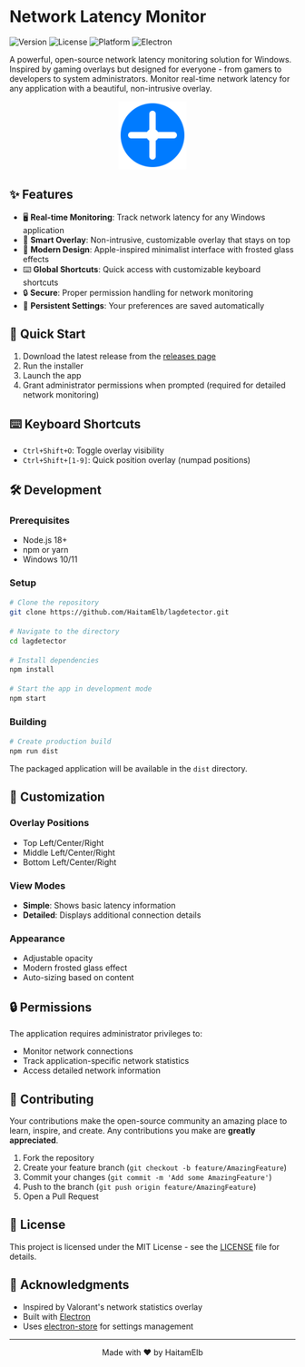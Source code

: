 # Network Latency Monitor

![Version](https://img.shields.io/badge/version-1.0.0-green.svg)
![License](https://img.shields.io/badge/license-MIT-blue.svg)
![Platform](https://img.shields.io/badge/platform-windows-lightgrey.svg)
![Electron](https://img.shields.io/badge/electron-28.1.0-blue.svg)

A powerful, open-source network latency monitoring solution for Windows. Inspired by gaming overlays but designed for everyone - from gamers to developers to system administrators. Monitor real-time network latency for any application with a beautiful, non-intrusive overlay.

<div align="center">
  <img src="build/icon.svg" width="120" />
</div>

## ✨ Features

- 🖥️ **Real-time Monitoring**: Track network latency for any Windows application
- 🎯 **Smart Overlay**: Non-intrusive, customizable overlay that stays on top
- 🎨 **Modern Design**: Apple-inspired minimalist interface with frosted glass effects
- ⌨️ **Global Shortcuts**: Quick access with customizable keyboard shortcuts
- 🔒 **Secure**: Proper permission handling for network monitoring
- 💾 **Persistent Settings**: Your preferences are saved automatically

## 🚀 Quick Start

1. Download the latest release from the [releases page](https://github.com/HaitamElb/lagdetector/releases)
2. Run the installer
3. Launch the app
4. Grant administrator permissions when prompted (required for detailed network monitoring)

## ⌨️ Keyboard Shortcuts

- `Ctrl+Shift+O`: Toggle overlay visibility
- `Ctrl+Shift+[1-9]`: Quick position overlay (numpad positions)

## 🛠️ Development

### Prerequisites

- Node.js 18+
- npm or yarn
- Windows 10/11

### Setup

```bash
# Clone the repository
git clone https://github.com/HaitamElb/lagdetector.git

# Navigate to the directory
cd lagdetector

# Install dependencies
npm install

# Start the app in development mode
npm start
```

### Building

```bash
# Create production build
npm run dist
```

The packaged application will be available in the `dist` directory.

## 🎨 Customization

### Overlay Positions

- Top Left/Center/Right
- Middle Left/Center/Right
- Bottom Left/Center/Right

### View Modes

- **Simple**: Shows basic latency information
- **Detailed**: Displays additional connection details

### Appearance

- Adjustable opacity
- Modern frosted glass effect
- Auto-sizing based on content

## 🔒 Permissions

The application requires administrator privileges to:

- Monitor network connections
- Track application-specific network statistics
- Access detailed network information

## 🤝 Contributing

Your contributions make the open-source community an amazing place to learn, inspire, and create. Any contributions you make are **greatly appreciated**.

1. Fork the repository
2. Create your feature branch (`git checkout -b feature/AmazingFeature`)
3. Commit your changes (`git commit -m 'Add some AmazingFeature'`)
4. Push to the branch (`git push origin feature/AmazingFeature`)
5. Open a Pull Request

## 📝 License

This project is licensed under the MIT License - see the [LICENSE](LICENSE) file for details.

## 🙏 Acknowledgments

- Inspired by Valorant's network statistics overlay
- Built with [Electron](https://www.electronjs.org/)
- Uses [electron-store](https://github.com/sindresorhus/electron-store) for settings management

---

<div align="center">
  Made with ❤️ by HaitamElb
</div>
